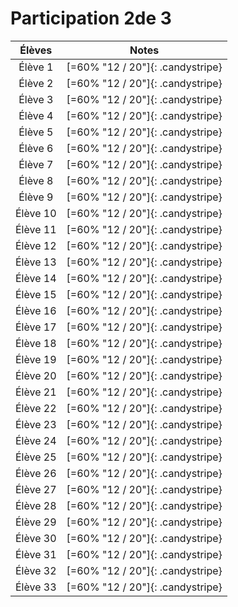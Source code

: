 # Participation 2de 3

<center class="tabnotes">

| Élèves   | Notes                            |
| :------: | :------------------------------: |
| Élève 1  | [=60% "12 / 20"]{: .candystripe} |
| Élève 2  | [=60% "12 / 20"]{: .candystripe} |
| Élève 3  | [=60% "12 / 20"]{: .candystripe} |
| Élève 4  | [=60% "12 / 20"]{: .candystripe} |
| Élève 5  | [=60% "12 / 20"]{: .candystripe} |
| Élève 6  | [=60% "12 / 20"]{: .candystripe} |
| Élève 7  | [=60% "12 / 20"]{: .candystripe} |
| Élève 8  | [=60% "12 / 20"]{: .candystripe} |
| Élève 9  | [=60% "12 / 20"]{: .candystripe} |
| Élève 10 | [=60% "12 / 20"]{: .candystripe} |
| Élève 11 | [=60% "12 / 20"]{: .candystripe} |
| Élève 12 | [=60% "12 / 20"]{: .candystripe} |
| Élève 13 | [=60% "12 / 20"]{: .candystripe} |
| Élève 14 | [=60% "12 / 20"]{: .candystripe} |
| Élève 15 | [=60% "12 / 20"]{: .candystripe} |
| Élève 16 | [=60% "12 / 20"]{: .candystripe} |
| Élève 17 | [=60% "12 / 20"]{: .candystripe} |
| Élève 18 | [=60% "12 / 20"]{: .candystripe} |
| Élève 19 | [=60% "12 / 20"]{: .candystripe} |
| Élève 20 | [=60% "12 / 20"]{: .candystripe} |
| Élève 21 | [=60% "12 / 20"]{: .candystripe} |
| Élève 22 | [=60% "12 / 20"]{: .candystripe} |
| Élève 23 | [=60% "12 / 20"]{: .candystripe} |
| Élève 24 | [=60% "12 / 20"]{: .candystripe} |
| Élève 25 | [=60% "12 / 20"]{: .candystripe} |
| Élève 26 | [=60% "12 / 20"]{: .candystripe} |
| Élève 27 | [=60% "12 / 20"]{: .candystripe} |
| Élève 28 | [=60% "12 / 20"]{: .candystripe} |
| Élève 29 | [=60% "12 / 20"]{: .candystripe} |
| Élève 30 | [=60% "12 / 20"]{: .candystripe} |
| Élève 31 | [=60% "12 / 20"]{: .candystripe} |
| Élève 32 | [=60% "12 / 20"]{: .candystripe} |
| Élève 33 | [=60% "12 / 20"]{: .candystripe} |

</center>